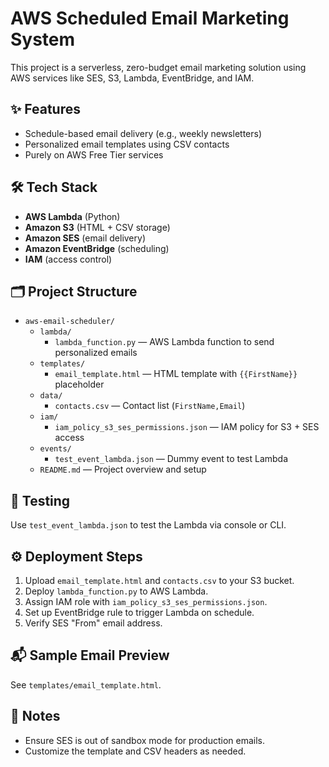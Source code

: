 # AWS Scheduled Email Marketing System

This project is a serverless, zero-budget email marketing solution using AWS services like SES, S3, Lambda, EventBridge, and IAM.

## ✨ Features
- Schedule-based email delivery (e.g., weekly newsletters)
- Personalized email templates using CSV contacts
- Purely on AWS Free Tier services

## 🛠 Tech Stack
- **AWS Lambda** (Python)
- **Amazon S3** (HTML + CSV storage)
- **Amazon SES** (email delivery)
- **Amazon EventBridge** (scheduling)
- **IAM** (access control)

## 🗂 Project Structure
- `aws-email-scheduler/`  
  - `lambda/`  
    - `lambda_function.py` — AWS Lambda function to send personalized emails  
  - `templates/`  
    - `email_template.html` — HTML template with `{{FirstName}}` placeholder  
  - `data/`  
    - `contacts.csv` — Contact list (`FirstName,Email`)  
  - `iam/`  
    - `iam_policy_s3_ses_permissions.json` — IAM policy for S3 + SES access  
  - `events/`  
    - `test_event_lambda.json` — Dummy event to test Lambda  
  - `README.md` — Project overview and setup  

## 🧪 Testing
Use `test_event_lambda.json` to test the Lambda via console or CLI.

## ⚙️ Deployment Steps
1. Upload `email_template.html` and `contacts.csv` to your S3 bucket.
2. Deploy `lambda_function.py` to AWS Lambda.
3. Assign IAM role with `iam_policy_s3_ses_permissions.json`.
4. Set up EventBridge rule to trigger Lambda on schedule.
5. Verify SES "From" email address.

## 📬 Sample Email Preview
See `templates/email_template.html`.

## 📌 Notes
- Ensure SES is out of sandbox mode for production emails.
- Customize the template and CSV headers as needed.

